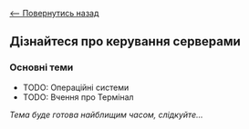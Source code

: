 [<-- Повернутись назад](index.md)

## Дізнайтеся про керування серверами

### Основні теми
  - TODO: Операційні системи
  - TODO: Вчення про Термінал 

*Тема буде готова найблищим часом, слідкуйте...*
